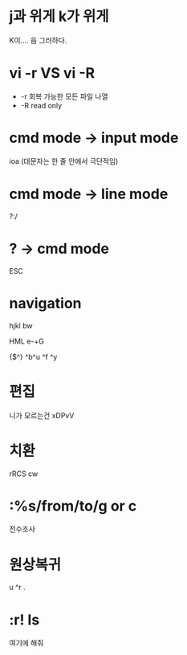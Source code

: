 # j과 위게 k가 위게

K이.... 음 그러하다.

# vi -r VS vi -R

* -r 회복 가능한 모든 파일 나열
* -R read only

# cmd mode -> input mode

ioa (대문자는 한 줄 안에서 극단적임)

# cmd mode -> line mode

?:/

# ? -> cmd mode

ESC

# navigation

hjkl bw

HML  e-+G

{$^} ^b^u ^f ^y

# 편집

니가 모르는건 xDPvV

# 치환

rRCS cw

# :%s/from/to/g or c

전수조사

# 원상복귀

u ^r .

# :r! ls

여기에 해줘

